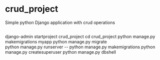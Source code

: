 # crud_project
Simple python Django application with crud operations

##  
  django-admin startproject crud_project 
  cd crud_project 
  python manage.py makemigrations myapp
  python manage.py migrate  
  python manage.py runserver 
  -- python manage.py makemigrations
  python manage.py createsuperuser
  python manage.py dbshell 

